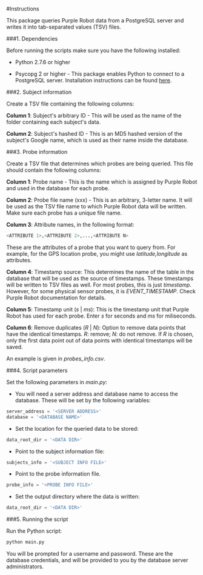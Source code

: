 #Instructions

This package queries Purple Robot data from a PostgreSQL server and writes it into tab-separated values (TSV) files.

###1. Dependencies

Before running the scripts make sure you have the following installed:

* Python 2.7.6 or higher

* Psycopg 2 or higher - This package enables Python to connect to a PostgreSQL server. Installation instructions can be found [here](http://initd.org/psycopg/docs/install.html#installation).

###2. Subject information

Create a TSV file containing the following columns:

**Column 1**: Subject's arbitrary ID - This will be used as the name of the folder containing each subject's data.

**Column 2**: Subject's hashed ID - This is an MD5 hashed version of the subject's Google name, which is used as their name inside the database.

<!-- Columns 3-5: Date (yyyy-mm-dd) - the start date 
Columns 6-7: Time (HH:mm) - the start time (the hour is in 24-hour format).
Columns 8-10: Date (yyyy-mm-dd) - the end date 
Columns 11-12: Time (HH:mm) - the end time (the hour is in 24-hour format).
 -->

###3. Probe information

Create a TSV file that determines which probes are being queried. This file should contain the following columns:

**Column 1**: Probe name - This is the name which is assigned by Purple Robot and used in the database for each probe.

**Column 2**: Probe file name (xxx) - This is an arbitrary, 3-letter name. It will be used as the TSV file name to which Purple Robot data will be written. Make sure each probe has a unique file name.

**Column 3**: Attribute names, in the following format:
```python
<ATTRIBUTE 1>,<ATTRIBUTE 2>,...,<ATTRIBUTE N>
```
 These are the attributes of a probe that you want to query from. For example, for the GPS location probe, you might use *latitude,longitude* as attributes.

**Column 4**: Timestamp source: This determines the name of the table in the database that will be used as the source of timestamps. These timestamps will be written to TSV files as well. For most probes, this is just *timestamp*. However, for some physical sensor probes, it is *EVENT_TIMESTAMP*. Check Purple Robot documentation for details.

**Column 5**: Timestamp unit (*s* | *ms*): This is the timestamp unit that Purple Robot has used for each probe. Enter *s* for seconds and *ms* for miliseconds.

**Column 6**: Remove duplicates (*R* | *N*): Option to remove data points that have the identical timestamps. *R*: remove; *N*: do not remove. If *R* is chosen, only the first data point out of data points with identical timestamps will be saved.

An example is given in *probes_info.csv*.

###4. Script parameters

Set the following parameters in *main.py*: 

* You will need a server address and database name to access the database. These will be set by the following variables:
```python
server_address = '<SERVER ADDRESS>'
database = '<DATABASE NAME>'
```

* Set the location for the queried data to be stored:

```python
data_root_dir = '<DATA DIR>'
```

* Point to the subject information file:

```python
subjects_info = '<SUBJECT INFO FILE>'
```

* Point to the probe information file.

```python
probe_info = '<PROBE INFO FILE>'
```

* Set the output directory where the data is written:

```python
data_root_dir = '<DATA DIR>'
```

###5. Running the script

Run the Python script:
```python
python main.py
```

You will be prompted for a username and password. These are the database credentials, and will be provided to you by the database server administrators.
